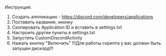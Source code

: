 Инструкция:
1. Создать аппликацию - https://discord.com/developers/applications
2. Поставить название, иконку
3. Скопировать Application ID и вставить в settings.txt
4. Настроить другие пункты в settings.txt
5. Запустить CustomDiscordActivity
6. Нажать кнопку "Включить"
!!!Для работы скрипта у вас должен быть запущен дискорд!!!
